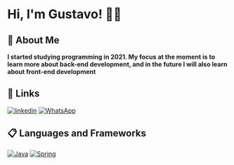 
# Hi, I'm Gustavo! 👋🏼


## 🌟️ About Me 
**I started studying programming in 2021. My focus at the moment is to learn more about back-end development, and in the future I will also learn about front-end development**


## 🔗 Links 
[![linkedin](https://img.shields.io/badge/linkedin-0A66C2?style=for-the-badge&logo=linkedin&logoColor=white)](https://www.linkedin.com/in/gustavo-angeli-143726223)
[![WhatsApp](https://img.shields.io/badge/WhatsApp-25D366?style=for-the-badge&logo=whatsapp&logoColor=white)](https://wa.me/5551986588535)

## 📋️ Languages and Frameworks
[![Java](https://img.shields.io/badge/java-%23ED8B00.svg?style=for-the-badge&logo=java&logoColor=white)](https://github.com/Gust4ngl/Java)
[![Spring](https://img.shields.io/badge/spring-%236DB33F.svg?style=for-the-badge&logo=spring&logoColor=white)](https://github.com/Gust4ngl/SpringBoot)



